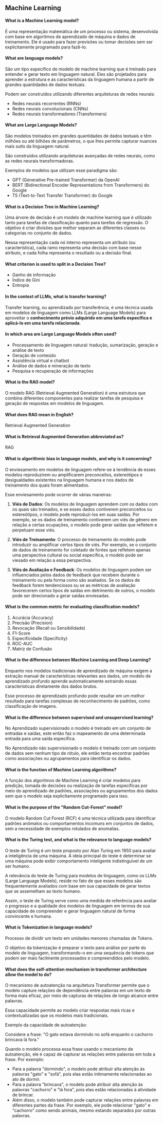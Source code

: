 ## Machine Learning
#### What is a Machine Learning model?

É uma representação matemática de um processo ou sistema, desenvolvida com base em algoritmos de aprendizado de máquina e dados de treinamento. Ele é usado para fazer previsões ou tomar decisões sem ser explicitamente programado para fazê-lo.

#### What are language models?

São um tipo específico de modelo de machine learning que é treinado para entender e gerar texto em linguagem natural. Eles são projetados para aprender a estrutura e as características da linguagem humana a partir de grandes quantidades de dados textuais.

Podem ser construídos utilizando diferentes arquiteturas de redes neurais:
- Redes neurais recorrentes (RNNs)
- Redes neurais convolucionais (CNNs)
- Redes neurais transformadores (Transformers)

#### What are Large Language Models?

São modelos treinados em grandes quantidades de dados textuais e têm milhões ou até bilhões de parâmetros, o que lhes permite capturar nuances mais sutis da linguagem natural.

São construídos utilizando arquiteturas avançadas de redes neurais, como as redes neurais transformadoras.

Exemplos de modelos que utilizam esse paradigma são:
- GPT (Generative Pre-trained Transformer) da OpenAI
- BERT (Bidirectional Encoder Representations from Transformers) do Google
- T5 (Text-to-Text Transfer Transformer) do Google

#### What is a Decision Tree in Machine Learning?

Uma árvore de decisão é um modelo de machine learning que é utilizado tanto para tarefas de classificação quanto para tarefas de regressão. O objetivo é criar divisões que melhor separam as diferentes classes ou categorias no conjunto de dados.

Nessa representação cada nó interno representa um atributo (ou característica), cada ramo representa uma decisão com base nesse atributo, e cada folha representa o resultado ou a decisão final.

#### What criterion is used to split in a Decision Tree?

- Ganho de informação
- Índice de Gini
- Entropia
#### In the context of LLMs, what is transfer learning?

Transfer learning, ou aprendizado por transferência, é uma técnica usada em modelos de linguagem como LLMs (Large Language Models) para aproveitar o **conhecimento prévio adquirido em uma tarefa específica e aplicá-lo em uma tarefa relacionada**. 

#### In which area are Large Language Models often used?

- Processamento de linguagem natural: tradução, sumarização, geração e análise de texto
- Geração de conteúdo
- Assistência virtual e chatbot
- Análise de dados e mineração de texto
- Pesquisa e recuperação de informações
#### What is the RAG model?

O modelo RAG (Retrieval Augmented Generation) é uma estrutura que combina diferentes componentes para realizar tarefas de pesquisa e geração de respostas em modelos de linguagem.
#### What does RAG mean in English?

Retrieval Augmented Generation
#### What is Retrieval Augmented Generation abbreviated as?

RAG
#### What is algorithmic bias in language models, and why is it concerning?

O enviesamento em modelos de linguagem refere-se à tendência de esses modelos reproduzirem ou amplificarem preconceitos, estereótipos e desigualdades existentes na linguagem humana e nos dados de treinamento dos quais foram alimentados. 

Esse enviesamento pode ocorrer de várias maneiras:

1. **Viés de Dados**: Os modelos de linguagem aprendem com os dados com os quais são treinados, e se esses dados contiverem preconceitos ou estereótipos, o modelo pode reproduzi-los em suas saídas. Por exemplo, se os dados de treinamento contiverem um viés de gênero em relação a certas ocupações, o modelo pode gerar saídas que refletem e perpetuam esse viés.
    
2. **Viés de Treinamento**: O processo de treinamento do modelo pode introduzir ou amplificar certos tipos de viés. Por exemplo, se o conjunto de dados de treinamento for coletado de fontes que refletem apenas uma perspectiva cultural ou social específica, o modelo pode ser viesado em relação a essa perspectiva.
    
3. **Viés de Avaliação e Feedback**: Os modelos de linguagem podem ser influenciados pelos dados de feedback que recebem durante o treinamento ou pela forma como são avaliados. Se os dados de feedback forem tendenciosos ou se as métricas de avaliação favorecerem certos tipos de saídas em detrimento de outros, o modelo pode ser direcionado a gerar saídas enviesadas.

#### What is the common metric for evaluating classification models?

1. Acurácia (Accuracy)
2. Precisão (Precision)
3. Revocação (Recall ou Sensibilidade)
4. F1-Score    
5. Especificidade (Specificity)
6. ROC-AUC
7. Matriz de Confusão

#### What is the difference between Machine Learning and Deep Learning?

Enquanto nos modelos tradicionais de aprendizado de máquina exigem a extração manual de características relevantes aos dados, um modelo de aprendizado profundo aprende automaticamente extraindo essas características diretamente dos dados brutos.

Esse processo de aprendizado profundo pode resultar em um melhor resultado para tarefas complexas de reconhecimento de padrões, como classificação de imagens.
#### What is the difference between supervised and unsupervised learning?

No Aprendizado supervisionado o modelo é treinado em um conjunto de entradas e saídas, este então faz o mapeamento de uma determinada entrada para uma saída específica.

No Aprendizado não supervisionado o modelo é treinado com um conjunto de dados sem nenhum tipo de rótulo, ele então tenta encontrar padrões como associações ou agrupamentos para identificar os dados.

#### What is the function of Machine Learning algorithms?

A função dos algoritmos de Machine Learning é criar modelos para predição, tomada de decisões ou realização de tarefas específicas por meio do aprendizado de padrões, associações ou agrupamentos dos dados sem que o modelo seja explicitamente programado para isso.

#### What is the purpose of the "Random Cut-Forest" model?

O modelo Random Cut Forest (RCF) é uma técnica utilizada para identificar padrões anômalos ou comportamentos incomuns em conjuntos de dados, sem a necessidade de exemplos rotulados de anomalias.

#### What is the Turing test, and what is the relevance to language models?

O teste de Turing é um teste proposto por Alan Turing em 1950 para avaliar a inteligência de uma máquina. A ideia principal do teste é determinar se uma máquina pode exibir comportamento inteligente indistinguível de um ser humano.

A relevância do teste de Turing para modelos de linguagem, como os LLMs (Large Language Models), reside no fato de que esses modelos são frequentemente avaliados com base em sua capacidade de gerar textos que se assemelham ao texto humano.

Assim, o teste de Turing serve como uma medida de referência para avaliar o progresso e a qualidade dos modelos de linguagem em termos de sua capacidade de compreender e gerar linguagem natural de forma convincente e humana.

#### What is Tokenization in language models?

Processo de dividir um texto em unidades menores chamadas de Tokens.

O objetivo da tokenização é preparar o texto para análise por parte do modelo de linguagem, transformando-o em uma sequência de tokens que podem ser mais facilmente processados ​​e compreendidos pelo modelo.

#### What does the self-attention mechanism in transformer architecture allow the model to do?

O mecanismo de autoatenção na arquitetura Transformer permite que o modelo capture relações de dependência entre palavras em um texto de forma mais eficaz, por meio de capturas de relações de longo alcance entre palavras.

Essa capacidade permite ao modelo criar respostas mais ricas e contextualizadas que os modelos mais tradicionais.

Exemplo da capacidade de autoatenção:

Considere a frase: "O gato estava dormindo no sofá enquanto o cachorro brincava lá fora."

Quando o modelo processa essa frase usando o mecanismo de autoatenção, ele é capaz de capturar as relações entre palavras em toda a frase. Por exemplo:

- Para a palavra "dormindo", o modelo pode atribuir alta atenção às palavras "gato" e "sofá", pois elas estão intimamente relacionadas ao ato de dormir.
- Para a palavra "brincava", o modelo pode atribuir alta atenção às palavras "cachorro" e "lá fora", pois elas estão relacionadas à atividade de brincar.
- Além disso, o modelo também pode capturar relações entre palavras em diferentes partes da frase. Por exemplo, ele pode relacionar "gato" e "cachorro" como sendo animais, mesmo estando separados por outras palavras.